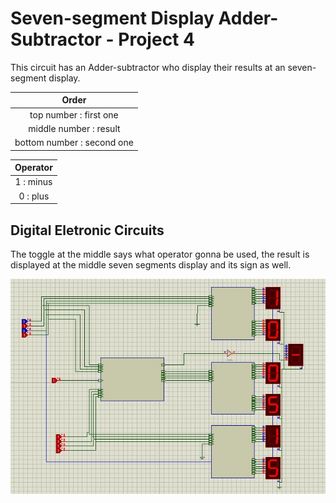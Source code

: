# Seven-segment Display Adder-Subtractor - Project 4
This circuit has an Adder-subtractor who display their results at an seven-segment display.

|           Order            |
|:--------------------------:|
| top number    : first one  |
| middle number : result     |
| bottom number : second one |


|  Operator  |
| :---------:|
|  1 : minus |
|  0 : plus  |

## Digital Eletronic Circuits
The toggle at the middle says what operator gonna be used, the result is displayed at the middle seven segments display and its sign as well.

![Digital Eletronic Circuits](images/circuit.jpeg)
